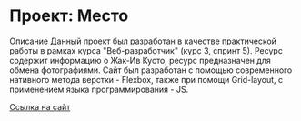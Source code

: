 # Проект: Место

Описание
Данный проект был разработан в качестве практической работы в рамках курса "Веб-разработчик" (курс 3, спринт 5).
Ресурс содержит информацию о Жак-Ив Кусто, ресурс предназначен для обмена фотографиями.
Сайт был разработан с помощью современного нативного метода верстки - Flexbox, также при помощи Grid-layout, c применением языка программирования - JS.

[Ссылка на сайт](https://dianadobriak25.github.io/mesto)

